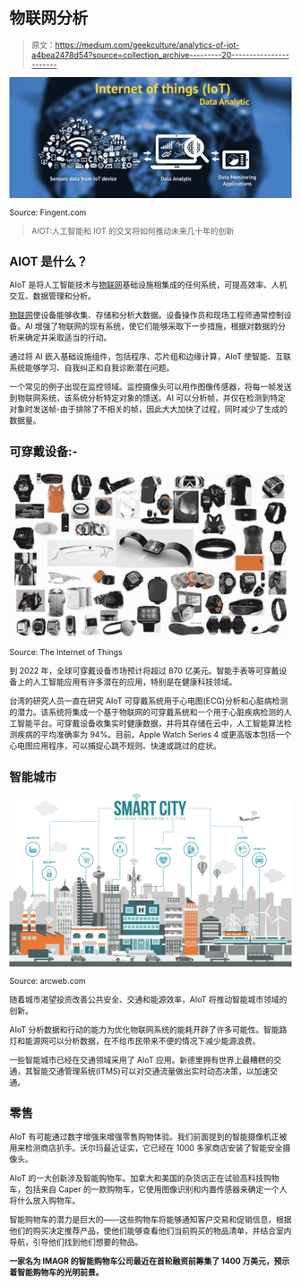 # 物联网分析

> 原文：<https://medium.com/geekculture/analytics-of-iot-a4bea2478d54?source=collection_archive---------20----------------------->

![](img/c6f6b5b6a445c3775a7d8e10f112bb7d.png)

Source: Fingent.com

> AIOT:人工智能和 IOT 的交叉将如何推动未来几十年的创新

## AIOT 是什么？

AIoT 是将人工智能技术与[物联网](/illumination/current-trends-in-iot-c132acd089ea)基础设施相集成的任何系统，可提高效率、人机交互、数据管理和分析。

[物联网](/illumination/current-trends-in-iot-c132acd089ea)使设备能够收集、存储和分析大数据。设备操作员和现场工程师通常控制设备。AI 增强了物联网的现有系统，使它们能够采取下一步措施，根据对数据的分析来确定并采取适当的行动。

通过将 AI 嵌入基础设施组件，包括程序、芯片组和边缘计算，AIoT 使智能、互联系统能够学习、自我纠正和自我诊断潜在问题。

一个常见的例子出现在监控领域。监控摄像头可以用作图像传感器，将每一帧发送到物联网系统，该系统分析特定对象的馈送。AI 可以分析帧，并仅在检测到特定对象时发送帧-由于排除了不相关的帧，因此大大加快了过程，同时减少了生成的数据量。

## 可穿戴设备:-

![](img/a2f1d53976379642542724f4410a0d6d.png)

Source: The Internet of Things

到 2022 年，全球可穿戴设备市场预计将超过 870 亿美元。智能手表等可穿戴设备上的人工智能应用有许多潜在的应用，特别是在健康科技领域。

台湾的研究人员一直在研究 AIoT 可穿戴系统用于心电图(ECG)分析和心脏病检测的潜力。该系统将集成一个基于物联网的可穿戴系统和一个用于心脏疾病检测的人工智能平台。可穿戴设备收集实时健康数据，并将其存储在云中，人工智能算法检测疾病的平均准确率为 94%。目前，Apple Watch Series 4 或更高版本包括一个心电图应用程序，可以捕捉心跳不规则、快速或跳过的症状。

## 智能城市

![](img/05cb2829c979104d8f48ad7e3365a1bb.png)

Source: arcweb.com

随着城市渴望投资改善公共安全、交通和能源效率，AIoT 将推动智能城市领域的创新。

AIoT 分析数据和行动的能力为优化物联网系统的能耗开辟了许多可能性。智能路灯和能源网可以分析数据，在不给市民带来不便的情况下减少能源浪费。

一些智能城市已经在交通领域采用了 AIoT 应用。新德里拥有世界上最糟糕的交通，其智能交通管理系统(ITMS)可以对交通流量做出实时动态决策，以加速交通。

## 零售

AIoT 有可能通过数字增强来增强零售购物体验。我们前面提到的智能摄像机正被用来检测商店扒手。沃尔玛最近证实，它已经在 1000 多家商店安装了智能安全摄像头。

AIoT 的一大创新涉及智能购物车。加拿大和美国的杂货店正在试验高科技购物车，包括来自 Caper 的一款购物车，它使用图像识别和内置传感器来确定一个人将什么放入购物车。

智能购物车的潜力是巨大的——这些购物车将能够通知客户交易和促销信息，根据他们的购买决定推荐产品，使他们能够查看他们当前购买的物品清单，并结合室内导航，引导他们找到他们想要的物品。

**一家名为 IMAGR 的智能购物车公司最近在首轮融资前筹集了 1400 万美元，预示着智能购物车的光明前景。**